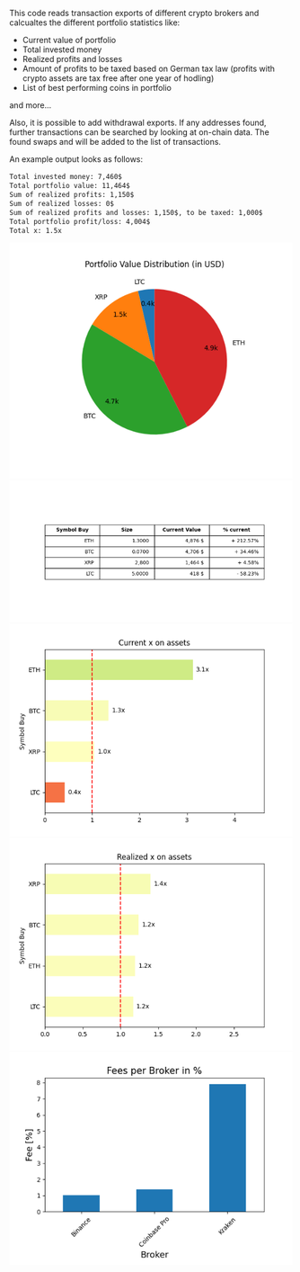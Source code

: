 This code reads transaction exports of different crypto brokers and calcualtes the different portfolio statistics like:
- Current value of portfolio
- Total invested money
- Realized profits and losses
- Amount of profits to be taxed based on German tax law (profits with crypto assets are tax free after one year of hodling)
- List of best performing coins in portfolio

and more...

Also, it is possible to add withdrawal exports. If any addresses found, further transactions can be searched by looking at on-chain data. The found swaps and will be added to the list of transactions.

An example output looks as follows:

```console
Total invested money: 7,460$
Total portfolio value: 11,464$
Sum of realized profits: 1,150$
Sum of realized losses: 0$
Sum of realized profits and losses: 1,150$, to be taxed: 1,000$
Total portfolio profit/loss: 4,004$
Total x: 1.5x
```
![](demo/pie.png)
![](demo/table.png)
![](demo/x_current.png)
![](demo/x_realized.png)
![](demo/fees.png)